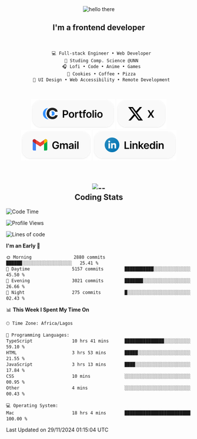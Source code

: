 <div align="center">
  
  <img src="https://readme-typing-svg.demolab.com?font=Fira+Code&weight=600&size=24&duration=4000&pause=300&color=3291FF&center=true&vCenter=true&random=false&width=300&height=24&lines=Hey+There;Hola;Namaste;Aloha;Bonjour;Konnichiwa" alt="hello there" height="36" width="300" />
  <h2>I'm a frontend developer</h2>
  
</div>

<br/>

<div align="center">
  
  ```
    💻 Full-stack Engineer • Web Developer
    💼 Studing Comp. Science @UNN
    🎧 Lofi • Code • Anime • Games
    🍪 Cookies • Coffee • Pizza
    📖 UI Design • Web Accessibility • Remote Development
  ```

</div>

<br/>

<div align="center">

  [![portfolio](./assets/badge-portfolio.svg)](https://okoyecharles.com)
  [![X](./assets/badge-x.svg)](https://x.com/okoyecharlesk)
  [![mail](./assets/badge-mail.svg)](mailto:okoyecharles509@gmail.com)
  [![linkedin](./assets/badge-linkedin.svg)](https://linkedin.com/in/okoyecharles)
  
</div>

<br/>



<div align="center">

  <h2>
    <img src="https://media.giphy.com/media/UVG0BN8TOMKkPOJS6e/giphy.gif?cid=790b7611dhvp8dydhh4r22mjr73owy4d5zzlo7s5zyk60w8s&ep=v1_stickers_search&rid=giphy.gif&ct=s" alt="--" height="50" width="50" />
    <br/>
    Coding Stats
  </h2>
  
</div>

<!--START_SECTION:waka-->
![Code Time](http://img.shields.io/badge/Code%20Time-458%20hrs%2011%20mins-blue)

![Profile Views](http://img.shields.io/badge/Profile%20Views-1-blue)

![Lines of code](https://img.shields.io/badge/From%20Hello%20World%20I%27ve%20Written-8.5%20million%20lines%20of%20code-blue)

**I'm an Early 🐤** 

```text
🌞 Morning                2880 commits        ██████░░░░░░░░░░░░░░░░░░░   25.41 % 
🌆 Daytime                5157 commits        ███████████░░░░░░░░░░░░░░   45.50 % 
🌃 Evening                3021 commits        ███████░░░░░░░░░░░░░░░░░░   26.66 % 
🌙 Night                  275 commits         █░░░░░░░░░░░░░░░░░░░░░░░░   02.43 % 
```


📊 **This Week I Spent My Time On** 

```text
🕑︎ Time Zone: Africa/Lagos

💬 Programming Languages: 
TypeScript               10 hrs 41 mins      ███████████████░░░░░░░░░░   59.10 % 
HTML                     3 hrs 53 mins       █████░░░░░░░░░░░░░░░░░░░░   21.55 % 
JavaScript               3 hrs 13 mins       ████░░░░░░░░░░░░░░░░░░░░░   17.84 % 
CSS                      10 mins             ░░░░░░░░░░░░░░░░░░░░░░░░░   00.95 % 
Other                    4 mins              ░░░░░░░░░░░░░░░░░░░░░░░░░   00.43 % 

💻 Operating System: 
Mac                      18 hrs 4 mins       █████████████████████████   100.00 % 
```


 Last Updated on 29/11/2024 01:15:04 UTC
<!--END_SECTION:waka-->
